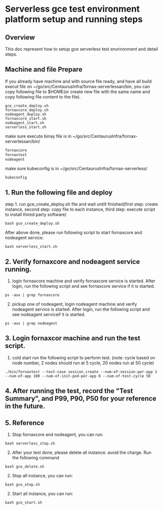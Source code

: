 # Serverless gce test environment platform setup and running steps

## Overview
This doc represent how to setup gce serverless test envrironment and detail steps.


## Machine and file Prepare
If you already have machine and with source file ready, and have all build execut file on  ~/go/src/CentaurusInfra/fornax-serverlessan/bin,
you can copy following file to $HOME(or create new file with the same name and copy following file content to the file). 

```script
gce_create_deploy.sh
fornaxcore_deploy.sh
nodeagent_deploy.sh
fornaxcore_start.sh
nodeagent_start.sh
serverless_start.sh
```

make sure execute binay file is in ~/go/src/CentaurusInfra/fornax-serverlessan/bin/
```sh
fornaxcore
fornaxtest
nodeagent
```

make sure kubeconfig is in ~/go/src/CentaurusInfra/fornax-serverless/
```
kubeconfig
```

## 1. Run the following file and deploy

step 1. run gce_create_deploy.sh file and wait untill finished(first step: create instance, second step: copy file to each instance, third step: execute script to install thired party software)

```script
bash gce_create_deploy.sh
```

After above done, please run following script to start fornaxcore and nodeagent service.

```script
bash serverless_start.sh
```

## 2. Verify fornaxcore and nodeagent service running.
1. login fornaxcore machine and verify fornaxcore service is started. After login, run the following script and see fornaxcore service if it is started.

```script
ps -aux | grep fornaxcore
```

2. pickup one of nodeagent, login nodeagent machine and verify nodeagent service is started. After login, run the following script and see nodeagent serviceif it is started.

```script
ps -aus | grep nodeagent
```

## 3. Login fornaxcor machine and run the test script.

1. cold start
run the following script to perform test. (note: cycle based on node number, 2 nodes should run at 5 cycle, 20 nodes run at 50 cycle)

```script
./bin/fornaxtest --test-case session_create --num-of-session-per-app 1 --num-of-app 100 --num-of-init-pod-per-app 0 --num-of-test-cycle 50
```

## 4. After running the test, record the "Test Summary", and P99, P90, P50 for your reference in the future.


## 5. Reference

1. Stop fornaxcore and nodeagent, you can run:
```script
bash serverless_stop.sh
```

2. After your test done, please delete all instance. avoid the charge. Run the following command
```script
bash gce_delete.sh
```

2. Stop all instance, you can run:
```script
bash gce_stop.sh
```

2. Start all instance, you can run:
```script
bash gce_start.sh
```
